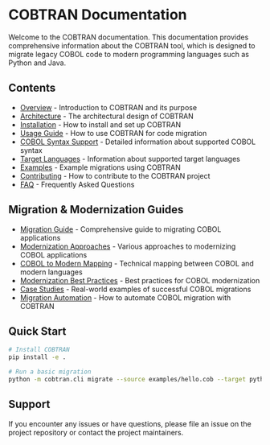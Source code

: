 # COBTRAN Documentation

Welcome to the COBTRAN documentation. This documentation provides comprehensive information about the COBTRAN tool, which is designed to migrate legacy COBOL code to modern programming languages such as Python and Java.

## Contents

- [Overview](overview.md) - Introduction to COBTRAN and its purpose
- [Architecture](architecture.md) - The architectural design of COBTRAN
- [Installation](installation.md) - How to install and set up COBTRAN
- [Usage Guide](usage.md) - How to use COBTRAN for code migration
- [COBOL Syntax Support](cobol_syntax.md) - Detailed information about supported COBOL syntax
- [Target Languages](target_languages.md) - Information about supported target languages
- [Examples](examples.md) - Example migrations using COBTRAN
- [Contributing](contributing.md) - How to contribute to the COBTRAN project
- [FAQ](faq.md) - Frequently Asked Questions

## Migration & Modernization Guides

- [Migration Guide](migration_guide.md) - Comprehensive guide to migrating COBOL applications
- [Modernization Approaches](modernization_approaches.md) - Various approaches to modernizing COBOL applications
- [COBOL to Modern Mapping](cobol_to_modern_mapping.md) - Technical mapping between COBOL and modern languages
- [Modernization Best Practices](modernization_best_practices.md) - Best practices for COBOL modernization
- [Case Studies](case_studies.md) - Real-world examples of successful COBOL migrations
- [Migration Automation](migration_automation.md) - How to automate COBOL migration with COBTRAN

## Quick Start

```bash
# Install COBTRAN
pip install -e .

# Run a basic migration
python -m cobtran.cli migrate --source examples/hello.cob --target python --output output/
```

## Support

If you encounter any issues or have questions, please file an issue on the project repository or contact the project maintainers.
